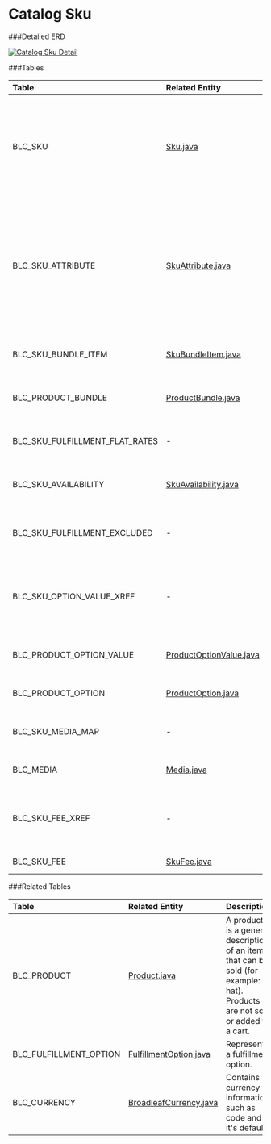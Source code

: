 # Catalog Sku



###Detailed ERD

[![Catalog Sku Detail](dataModel/CatalogSkuDetailedERD.png)](_img/dataModel/CatalogSkuDetailedERD.png)

###Tables

| Table               | Related Entity    | Description                                         |
|:--------------------|:------------------|:----------------------------------------------------|
|BLC\_SKU              | [Sku.java](http://javadoc.broadleafcommerce.org/current/framework/org/broadleafcommerce/core/catalog/domain/Sku.html)          | A SKU is a specific item that can be sold including any specific attributes of the item such as color or size.  |
|BLC\_SKU\_ATTRIBUTE    | [SkuAttribute.java](http://javadoc.broadleafcommerce.org/current/framework/org/broadleafcommerce/core/catalog/domain/SkuAttribute.html)          | A SKU Attribute is a designator on a SKU that differentiates it from other similar SKUs (for example: Blue attribute for hat).  |
|BLC\_SKU\_BUNDLE\_ITEM  | [SkuBundleItem.java](http://javadoc.broadleafcommerce.org/current/framework/org/broadleafcommerce/core/catalog/domain/SkuBundleItem.html)          | Represents the sku being sold in a bundle.  |
|BLC\_PRODUCT\_BUNDLE   | [ProductBundle.java](http://javadoc.broadleafcommerce.org/current/framework/org/broadleafcommerce/core/catalog/domain/ProductBundle.html)          | Represents the product being sold in a bundle.  |
|BLC\_SKU\_FULFILLMENT\_FLAT\_RATES| - | Represents the sku fulfillment flat rates.  |
|BLC\_SKU\_AVAILABILITY | [SkuAvailability.java](http://javadoc.broadleafcommerce.org/current/framework/org/broadleafcommerce/core/inventory/domain/SkuAvailability.html)      | Represents the availability of the sku.  |
|BLC\_SKU\_FULFILLMENT\_EXCLUDED| -   | Represents if a sku fulfillment is to be excluded.  |
|BLC\_SKU\_OPTION\_VALUE\_XREF   | -   | Represents the cross reference between sku and a product option value. |
|BLC\_PRODUCT\_OPTION\_VALUE    | [ProductOptionValue.java](http://javadoc.broadleafcommerce.org/current/framework/org/broadleafcommerce/core/catalog/domain/ProductOptionValue.html)   | Defines the value of a Product Option.  |
|BLC\_PRODUCT\_OPTION    | [ProductOption.java](http://javadoc.broadleafcommerce.org/current/framework/org/broadleafcommerce/core/catalog/domain/ProductOption.html)         | Designates a Product Option.  |
|BLC\_SKU\_MEDIA\_MAP    | -          | Maps the sku to a media object.  |
|BLC\_MEDIA            | [Media.java](http://javadoc.broadleafcommerce.org/current/framework/org/broadleafcommerce/core/media/domain/Media.html)          | Represents a media object.  |
|BLC\_SKU\_FEE\_XREF    | -           | Represents the cross reference between sku and a sku fee. |
|BLC\_SKU\_FEE    | [SkuFee.java](http://javadoc.broadleafcommerce.org/current/framework/org/broadleafcommerce/core/catalog/domain/SkuFee.html)   | Represents a sku fee.  |


###Related Tables

| Table               | Related Entity    | Description                                         |
|:--------------------|:------------------|:----------------------------------------------------|
|BLC\_PRODUCT          | [Product.java](http://javadoc.broadleafcommerce.org/current/framework/org/broadleafcommerce/core/catalog/domain/Product.html)          | A product is a general description of an item that can be sold (for example: a hat). Products are not sold or added to a cart.  |
|BLC\_FULFILLMENT\_OPTION | [FulfillmentOption.java](http://javadoc.broadleafcommerce.org/current/framework/org/broadleafcommerce/core/order/domain/FulfillmentOption.html)        | Represents a fulfillment option.  |
|BLC\_CURRENCY                | [BroadleafCurrency.java](http://javadoc.broadleafcommerce.org/current/common/org/broadleafcommerce/common/currency/domain/BroadleafCurrency.html)      | Contains currency information, such as code and if it's default  |
